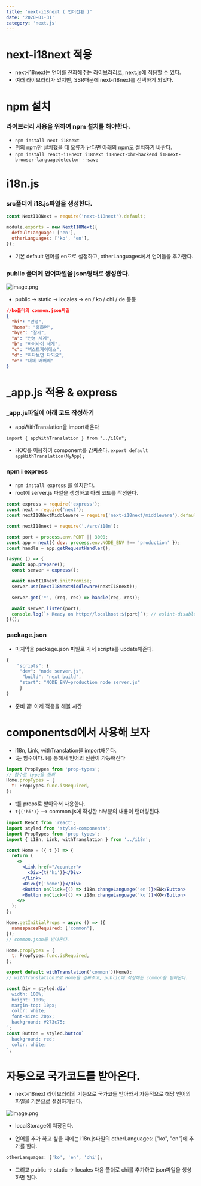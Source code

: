 ```yaml
---
title: 'next-i18next ( 언어전환 )'
date: '2020-01-31'
category: 'next.js'
---
```


# next-i18next 적용

- next-i18next는 언어를 전화해주는 라이브러리로, next.js에 적용할 수 있다.
- 여러 라이브러리가 있지만, SSR때문에 next-i18next를 선택하게 되었다.

# npm 설치

### 라이브러리 사용을 위하여 npm 설치를 해야한다.

- `npm install next-i18next`
- 위의 npm만 설치했을 때 오류가 난다면 아래의 npm도 설치하기 바란다.
- `npm install react-i18next i18next i18next-xhr-backend i18next-browser-languagedetector --save`

# i18n.js

### src폴더에 i18.js파일을 생성한다.

```jsx
const NextI18Next = require('next-i18next').default;

module.exports = new NextI18Next({
  defaultLanguage: ['en'],
  otherLanguages: ['ko', 'en'],
});
```

- 기본 default 언어를 en으로 설정하고, otherLanguages에서 언어들을 추가한다.

### public 폴더에 언어파일을 json형태로 생성한다.

![image.png](https://images.velog.io/post-images/jotang/578f6af0-44ce-11ea-a56b-abfb5f791c5e/image.png)

- public -> static -> locales -> en / ko / chi / de 등등

```json
//ko폴더의 common.json파일
{
  "hi": "안녕",
  "home": "홈화면",
  "bye": "잘가",
  "a": "안뇽 세계",
  "b": "바이바이 세계",
  "c": "넥스트제이에스",
  "d": "하다보면 다되요",
  "e": "대체 왜왜왜"
}
```

# \_app.js 적용 & express

### \_app.js파일에 아래 코드 작성하기

- appWithTranslation을 import해온다

`import { appWithTranslation } from "../i18n";`

- HOC를 이용하여 component를 감싸준다.
  `export default appWithTranslation(MyApp);`

### npm i express

- `npm install express` 를 설치한다.
- root에 server.js 파일을 생성하고 아래 코드를 작성한다.

```jsx
const express = require('express');
const next = require('next');
const nextI18NextMiddleware = require('next-i18next/middleware').default;

const nextI18next = require('./src/i18n');

const port = process.env.PORT || 3000;
const app = next({ dev: process.env.NODE_ENV !== 'production' });
const handle = app.getRequestHandler();

(async () => {
  await app.prepare();
  const server = express();

  await nextI18next.initPromise;
  server.use(nextI18NextMiddleware(nextI18next));

  server.get('*', (req, res) => handle(req, res));

  await server.listen(port);
  console.log(`> Ready on http://localhost:${port}`); // eslint-disable-line no-console
})();
```

### package.json

- 마지막을 package.json 파일로 가서 scripts를 update해준다.

```jsx
{
  	"scripts": {
   	 "dev": "node server.js",
  	  "build": "next build",
   	 "start": "NODE_ENV=production node server.js"
 	 }
}
```

- 준비 끝! 이제 적용을 해볼 시간

# componentsd에서 사용해 보자

- i18n, Link, withTranslation을 import해온다.
- t는 함수이다. t를 통해서 언어의 전환이 가능해진다

```jsx
import PropTypes from 'prop-types';
// 함수로 type을 정의
Home.propTypes = {
  t: PropTypes.func.isRequired,
};
```

- t를 props로 받아와서 사용한다.
- `t{('hi')}` --> common.js에 작성한 hi부분의 내용이 랜더링된다.

```jsx
import React from 'react';
import styled from 'styled-components';
import PropTypes from 'prop-types';
import { i18n, Link, withTranslation } from '../i18n';

const Home = ({ t }) => {
  return (
    <>
      <Link href="/counter">
        <Div>{t('hi')}</Div>
      </Link>
      <Div>{t('home')}</Div>
      <Button onClick={() => i18n.changeLanguage('en')}>EN</Button>
      <Button onClick={() => i18n.changeLanguage('ko')}>KO</Button>
    </>
  );
};

Home.getInitialProps = async () => ({
  namespacesRequired: ['common'],
});
// common.json를 받아온다.

Home.propTypes = {
  t: PropTypes.func.isRequired,
};

export default withTranslation('common')(Home);
// withTranslation으로 Home을 감싸주고, public에 작성해둔 common을 받아온다.

const Div = styled.div`
  width: 100%;
  height: 100%;
  margin-top: 10px;
  color: white;
  font-size: 20px;
  background: #273c75;
`;
const Button = styled.button`
  background: red;
  color: white;
`;
```

# 자동으로 국가코드를 받아온다.

- next-i18next 라이브러리의 기능으로 국가코들 받아와서 자동적으로 해당 언어의 파일을 기본으로 설정하게된다.

![image.png](https://images.velog.io/post-images/jotang/73e088d0-44d1-11ea-80f1-17b58d05445f/image.png)

- localStorage에 저장된다.

- 언어를 추가 하고 싶을 때에는 i18n.js파일의 otherLanguages: ["ko", "en"]에 추가를 한다.

```jsx
otherLanguages: ['ko', 'en', 'chi'];
```

- 그리고 public -> static -> locales 다음 폴더로 chi를 추가하고 json파일을 생성하면 된다.
